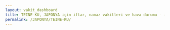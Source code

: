 ```yaml
---
layout: vakit_dashboard
title: TEINE-KU, JAPONYA için iftar, namaz vakitleri ve hava durumu - ilçe/eyalet seç
permalink: /JAPONYA/TEINE-KU/
---
```


<script type="text/javascript">
  var GLOBAL_COUNTRY = 'JAPONYA';
  var GLOBAL_CITY = 'TEINE-KU';
  var GLOBAL_STATE = '';
  var lat = 72;
  var lon = 21;
</script>
